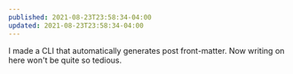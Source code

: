 ```yaml
---
published: 2021-08-23T23:58:34-04:00
updated: 2021-08-23T23:58:34-04:00
---
```


I made a CLI that automatically generates post front-matter. Now writing on here won't be quite so tedious.
